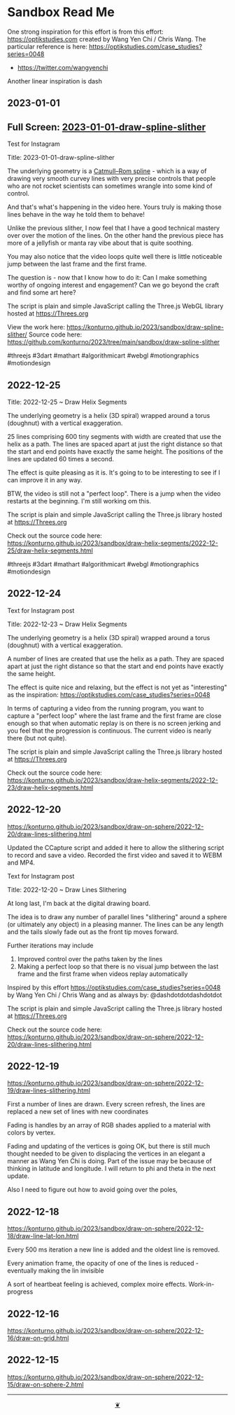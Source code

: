 # Sandbox Read Me

One strong inspiration for this effort is from this effort: https://optikstudies.com created by Wang Yen Chi / Chris Wang. The particular reference is here: https://optikstudies.com/case_studies?series=0048

* https://twitter.com/wangyenchi

Another linear inspiration is dash

## 2023-01-01

<!--@@@
<div class=iframe-resize ><iframe src=https://konturno.github.io/2023/sandbox/draw-spline-slither/ height=100% width=100% ></iframe></div>
_"2023-01-01-draw-spline-slither" in a resizable window_
@@@-->

## Full Screen: [2023-01-01-draw-spline-slither]( https://konturno.github.io/2023/sandbox/draw-spline-slither/ )

Test for Instagram

Title: 2023-01-01-draw-spline-slither

The underlying geometry is a [Catmull–Rom spline]( https://en.wikipedia.org/wiki/Centripetal_Catmull%E2%80%93Rom_spline ) - which is a way of drawing very smooth curvey lines with very precise controls that people who are not rocket scientists can sometimes wrangle into some kind of control.

And that's what's happening in the video here. Yours truly is making those lines behave in the way he told them to behave!

Unlike the previous slither, I now feel that I have a good technical mastery over over the motion of the lines. On the other hand the previous piece has more of a jellyfish or manta ray vibe about that is quite soothing.

You may also notice that the video loops quite well there is little noticeable jump between the last frame and the first frame.

The question is - now that I know how to do it: Can I make something worthy of ongoing interest and engagement? Can we go beyond the craft and find some art here?

The script is plain and simple JavaScript calling the Three.js WebGL library hosted at https://Threes.org

View the work here:
https://konturno.github.io/2023/sandbox/draw-spline-slither/
Source code here:
https://github.com/konturno/2023/tree/main/sandbox/draw-spline-slither

#threejs #3dart #mathart #algorithmicart #webgl #motiongraphics #motiondesign


## 2022-12-25

Title: 2022-12-25 ~ Draw Helix Segments

The underlying geometry is a helix (3D spiral) wrapped around a torus (doughnut) with a vertical exaggeration.

25 lines comprising 600 tiny segments with width are created that use the helix as a path. The lines  are spaced apart at just the right distance so that the start and end points have exactly the same height. The positions of the lines are updated 60 times a second.

The effect is quite pleasing as it is. It's going to to be interesting to see if I can improve it in any way.

BTW, the video is still not a "perfect loop". There is a jump when the video restarts at the beginning. I'm still working om this.

The script is plain and simple JavaScript calling the Three.js library hosted at https://Threes.org

Check out the source code here: https://konturno.github.io/2023/sandbox/draw-helix-segments/2022-12-25/draw-helix-segments.html


#threejs #3dart #mathart #algorithmicart #webgl #motiongraphics #motiondesign

## 2022-12-24

Text for Instagram post

Title: 2022-12-23 ~ Draw Helix Segments

The underlying geometry is a helix (3D spiral) wrapped around a torus (doughnut) with a vertical exaggeration.

A number of lines are created that use the helix as a path. They are spaced apart at just the right distance so that the start and end points have exactly the same height.

The effect is quite nice and relaxing, but the effect is not yet as "interesting" as the inspiration: https://optikstudies.com/case_studies?series=0048

In terms of capturing a video from the running program, you want to capture a "perfect loop" where the last frame and the first frame are close enough so that when automatic replay is on there is no screen jerking and you feel that the progression is continuous. The current video is nearly there (but not quite).

The script is plain and simple JavaScript calling the Three.js library hosted at https://Threes.org

Check out the source code here: https://konturno.github.io/2023/sandbox/draw-helix-segments/2022-12-23/draw-helix-segments.html



## 2022-12-20

https://konturno.github.io/2023/sandbox/draw-on-sphere/2022-12-20/draw-lines-slithering.html

Updated the CCapture script and added it here to allow the slithering script to record and save a video. Recorded the first video and saved it to WEBM and MP4.

Text for Instagram post

Title: 2022-12-20 ~ Draw Lines Slithering

At long last, I'm back at the digital drawing board.

The idea is to draw any number of parallel lines "slithering" around a sphere (or ultimately any object) in a pleasing manner. The lines can be any length and the tails slowly fade out as the front tip moves forward.

Further iterations may include

1. Improved control over the paths taken by the lines
2. Making a perfect loop so that there is no visual jump between the last frame and the first frame when videos replay automatically

Inspired by this effort https://optikstudies.com/case_studies?series=0048 by Wang Yen Chi / Chris Wang and as always by: @dashdotdotdashdotdot

The script is plain and simple JavaScript calling the Three.js library hosted at https://Threes.org

Check out the source code here: https://konturno.github.io/2023/sandbox/draw-on-sphere/2022-12-20/draw-lines-slithering.html


## 2022-12-19

https://konturno.github.io/2023/sandbox/draw-on-sphere/2022-12-19/draw-lines-slithering.html

First a number of lines are drawn. Every screen refresh, the lines are replaced a new set of lines with new coordinates

Fading is handles by an array of RGB shades applied to a material with colors by vertex.

Fading and updating of the vertices is going OK, but there is still much thought needed to be given to displacing the vertices in an elegant a manner as Wang Yen Chi is doing. Part of the issue may be because of thinking in latitude and longitude. I will return to phi and theta in the next update.

Also I need to figure out how to avoid going over the poles,


## 2022-12-18

https://konturno.github.io/2023/sandbox/draw-on-sphere/2022-12-18/draw-line-lat-lon.html

Every 500 ms iteration a new line is added and the oldest line is removed.

Every animation frame, the opacity of one of the lines is reduced - eventually making the lin invisible

A sort of heartbeat feeling is achieved, complex moire effects. Work-in-progress


## 2022-12-16

https://konturno.github.io/2023/sandbox/draw-on-sphere/2022-12-16/draw-on-grid.html


## 2022-12-15

https://konturno.github.io/2023/sandbox/draw-on-sphere/2022-12-15/draw-on-sphere-2.html


***

<center title="Hello! Click me to go up to the top" ><a class=aDingbat href=javascript:window.scrollTo(0,0);> ❦ </a></center>
